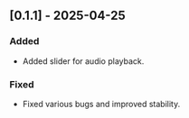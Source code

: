 ## [0.1.1] - 2025-04-25
### Added
- Added slider for audio playback.
### Fixed
- Fixed various bugs and improved stability.